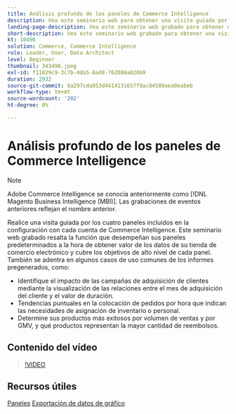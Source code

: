 ```yaml
---
title: Análisis profundo de los paneles de Commerce Intelligence
description: Vea este seminario web para obtener una visita guiada por los cuatro paneles incluidos en la configuración con cada cuenta de Commerce Intelligence.
landing-page-description: Vea este seminario web grabado para obtener una visita guiada por los cuatro paneles incluidos durante la configuración con cada cuenta de Commerce Intelligence.
short-description: Vea este seminario web grabado para obtener una visita guiada por los cuatro paneles incluidos durante la configuración con cada cuenta de Commerce Intelligence.
kt: 10496
solution: Commerce, Commerce Intelligence
role: Leader, User, Data Architect
level: Beginner
thumbnail: 343498.jpeg
exl-id: f11829c9-3c7b-4da5-8ad8-762086a820b9
duration: 2932
source-git-commit: 9a297cda953d4414131657f9ac84580aea0eabeb
workflow-type: tm+mt
source-wordcount: '202'
ht-degree: 0%

---
```


# Análisis profundo de los paneles de Commerce Intelligence

>[!NOTE]
>
>Adobe Commerce Intelligence se conocía anteriormente como [!DNL Magento Business Intelligence (MBI)]. Las grabaciones de eventos anteriores reflejan el nombre anterior.

Realice una visita guiada por los cuatro paneles incluidos en la configuración con cada cuenta de Commerce Intelligence. Este seminario web grabado resalta la función que desempeñan sus paneles predeterminados a la hora de obtener valor de los datos de su tienda de comercio electrónico y cubre los objetivos de alto nivel de cada panel. También se adentra en algunos casos de uso comunes de los informes pregenerados, como:

- Identifique el impacto de las campañas de adquisición de clientes mediante la visualización de las relaciones entre el mes de adquisición del cliente y el valor de duración.
- Tendencias puntuales en la colocación de pedidos por hora que indican las necesidades de asignación de inventario o personal.
- Determine sus productos más exitosos por volumen de ventas y por GMV, y qué productos representan la mayor cantidad de reembolsos.

## Contenido del vídeo

>[!VIDEO](https://video.tv.adobe.com/v/343498?quality=12&learn=on)

## Recursos útiles

[Paneles](https://experienceleague.adobe.com/docs/commerce-business-intelligence/mbi/build/dashboards/ess-dashboards.html)
[Exportación de datos de gráfico](https://experienceleague.adobe.com/docs/commerce-business-intelligence/mbi/build/share/exp-chart-dash.html)
